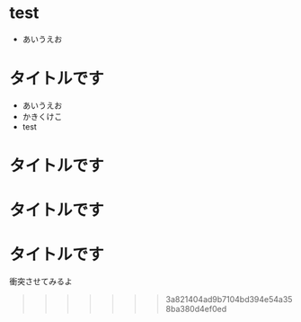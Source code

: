 # test

* あいうえお

# タイトルです

* あいうえお
* かきくけこ
* test

# タイトルです

# タイトルです

# タイトルです  
衝突させてみるよ
>>>>>>> 3a821404ad9b7104bd394e54a358ba380d4ef0ed
